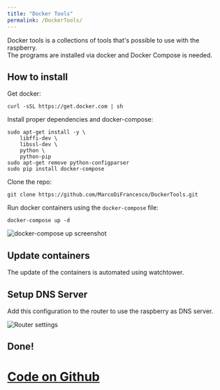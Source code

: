 ```yaml
---
title: "Docker Tools"
permalink: /DockerTools/
---
```


Docker tools is a collections of tools that's possible to use with the raspberry.  
The programs are installed via docker and Docker Compose is needed.

## How to install
Get docker:

```
curl -sSL https://get.docker.com | sh
```

Install proper dependencies and docker-compose:

```
sudo apt-get install -y \
	libffi-dev \
	libssl-dev \
	python \
	python-pip
sudo apt-get remove python-configparser
sudo pip install docker-compose
```

Clone the repo:

```
git clone https://github.com/MarcoDiFrancesco/DockerTools.git
```

Run docker containers using the `docker-compose` file:

```
docker-compose up -d
```

![docker-compose up screenshot](https://i.imgur.com/6w6EI0e.png)

## Update containers

The update of the containers is automated using watchtower.

## Setup DNS Server

Add this configuration to the router to use the raspberry as DNS server.

![Router settings](https://i.imgur.com/Cxgbm3t.png)

## Done!

# [Code on Github](https://github.com/MarcoDiFrancesco/DockerTools)
